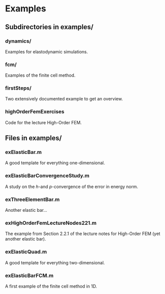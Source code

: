 # Examples #

## Subdirectories in examples/ ##
### dynamics/ ###
Examples for elastodynamic simulations.

### fcm/ ###
Examples of the finite cell method.

### firstSteps/ ###
Two extensively documented example to get an overview.

### highOrderFemExercises ###
Code for the lecture High-Order FEM.

## Files in examples/ ##
### exElasticBar.m ###
A good template for everything one-dimensional.

### exElasticBarConvergenceStudy.m ###
A study on the $`h`$-and $`p`$-convergence of the error in energy norm.

### exThreeElementBar.m ###
Another elastic bar...

### exHighOrderFemLectureNodes221.m ###
The example from Section 2.2.1 of the lecture notes for High-Order FEM (yet another elastic bar).

### exElasticQuad.m ###
A good template for everything two-dimensional.

### exElasticBarFCM.m ###
A first example of the finite cell method in 1D. 
